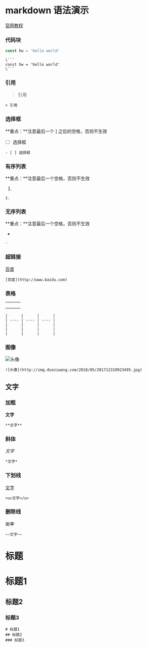 # markdown 语法演示

[官网教程](https://markdown.com.cn/extended-syntax/footnotes.html)

### 代码块

``` js
const hw = 'hello world'
```

```
\```
const hw = 'hello world'
\```
```


### 引用

> 引用

```
> 引用
```
### 选择框

**重点：**注意最后一个 ] 之后的空格，否则不生效

- [ ] 选择框

```
- [ ] 选择框
```

### 有序列表
**重点：**注意最后一个空格，否则不生效

1. 

```
1. 
```

### 无序列表
**重点：**注意最后一个空格，否则不生效

- 

```
- 
```

### 超链接

[百度](http://www.baidu.com)

```
[百度](http://www.baidu.com)
```

### 表格

|      |      |      |
| ---- | ---- | ---- |
|      |      |      |
|      |      |      |
|      |      |      |

```
|      |      |      |
| ---- | ---- | ---- |
|      |      |      |
|      |      |      |
|      |      |      |
```

### 图像

![头像](http://img.duoziwang.com/2018/05/201712310923495.jpg)

```
![头像](http://img.duoziwang.com/2018/05/201712310923495.jpg)
```

## 文字

### 加粗

**文字**

```
**文字**
```

### 斜体

*文字*

```
*文字*
```
### 下划线

<u>文字</u>

```
<u>文字</u>
```

### 删除线

~~文字~~

```
~~文字~~
```


# 标题

# 标题1
## 标题2
### 标题3


```
# 标题1
## 标题2
### 标题3
```

